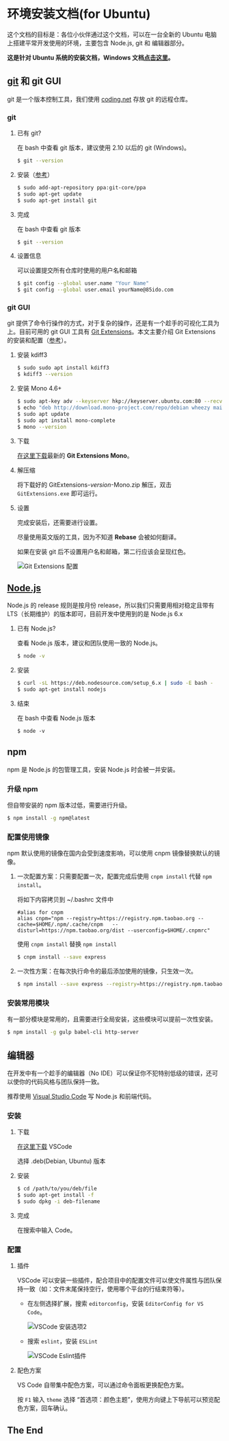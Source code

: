 # 环境安装文档(for Ubuntu)

这个文档的目标是：各位小伙伴通过这个文档，可以在一台全新的 Ubuntu 电脑上搭建平常开发使用的环境，主要包含 Node.js, git 和 编辑器部分。

**这是针对 Ubuntu 系统的安装文档，Windows 文档[点击这里](setup.md)。**

## [git](https://zh.wikipedia.org/wiki/Git) 和 git GUI

git 是一个版本控制工具，我们使用 [coding.net](https://coding.net) 存放 git 的远程仓库。

### git

1. 已有 git?

    在 bash 中查看 git 版本，建议使用 2.10 以后的 git (Windows)。

    ```bash
    $ git --version
    ```

1. 安装（[参考](http://stackoverflow.com/a/19109661)）

    ```bash
    $ sudo add-apt-repository ppa:git-core/ppa
    $ sudo apt-get update
    $ sudo apt-get install git
    ```

1. 完成

    在 bash 中查看 git 版本

    ```bash
    $ git --version
    ```

1. 设置信息

    可以设置提交所有仓库时使用的用户名和邮箱

    ```bash
    $ git config --global user.name "Your Name"
    $ git config --global user.email yourName@85ido.com
    ```

### git GUI

git 提供了命令行操作的方式，对于复杂的操作，还是有一个趁手的可视化工具为上。目前可用的 git GUI 工具有 [Git Extensions](https://gitextensions.github.io/)。本文主要介绍 Git Extensions 的安装和配置（[参考](https://github.com/gitextensions/gitextensions/wiki/Git-Extensions-on-Linux)）。

1. 安装 kdiff3

    ```bash
    $ sudo sudo apt install kdiff3
    $ kdiff3 --version
    ```

1. 安装 Mono 4.6+

    ```bash
    $ sudo apt-key adv --keyserver hkp://keyserver.ubuntu.com:80 --recv-keys 3FA7E0328081BFF6A14DA29AA6A19B38D3D831EF
    $ echo "deb http://download.mono-project.com/repo/debian wheezy main" | sudo tee /etc/apt/sources.list.d/mono-xamarin.list
    $ sudo apt update
    $ sudo apt install mono-complete
    $ mono --version
    ```

1. 下载

    [在这里下载](https://github.com/gitextensions/gitextensions/releases/latest)最新的 **Git Extensions Mono**。

1. 解压缩

    将下载好的 GitExtensions-*version*-Mono.zip 解压，双击 `GitExtensions.exe` 即可运行。

1. 设置

    完成安装后，还需要进行设置。

    尽量使用英文版的工具，因为不知道 **Rebase** 会被如何翻译。

    如果在安装 git 后不设置用户名和邮箱，第二行应该会呈现红色。

    ![Git Extensions 配置](images/setup/git_extensions-2.jpg)

## [Node.js](https://zh.wikipedia.org/wiki/Node.js)

Node.js 的 release 规则是按月份 release，所以我们只需要用相对稳定且带有 LTS（长期维护）的版本即可，目前开发中使用到的是 Node.js 6.x

1. 已有 Node.js?

    查看 Node.js 版本，建议和团队使用一致的 Node.js。

    ```bash
    $ node -v
    ```

1. 安装

    ```bash
    $ curl -sL https://deb.nodesource.com/setup_6.x | sudo -E bash -
    $ sudo apt-get install nodejs
    ```

1. 结束

    在 bash 中查看 Node.js 版本
    ```shell
    $ node -v
    ```

## npm

npm 是 Node.js 的包管理工具，安装 Node.js 时会被一并安装。

### 升级 npm

但自带安装的 npm 版本过低，需要进行升级。

```bash
$ npm install -g npm@latest
```

### 配置使用镜像

npm 默认使用的镜像在国内会受到速度影响，可以使用 cnpm 镜像替换默认的镜像。

1. 一次配置方案：只需要配置一次，配置完成后使用 `cnpm install` 代替 `npm install`。

    将如下内容拷贝到 ~/.bashrc 文件中

    ```
    #alias for cnpm
    alias cnpm="npm --registry=https://registry.npm.taobao.org --cache=$HOME/.npm/.cache/cnpm   --disturl=https://npm.taobao.org/dist --userconfig=$HOME/.cnpmrc"
    ```

    使用 `cnpm install` 替换 `npm install`

    ```bash
    $ cnpm install --save express
    ```

1. 一次性方案：在每次执行命令的最后添加使用的镜像，只生效一次。

    ```bash
    $ npm install --save express --registry=https://registry.npm.taobao.org
    ```

### 安装常用模块

有一部分模块是常用的，且需要进行全局安装，这些模块可以提前一次性安装。

```bash
$ npm install -g gulp babel-cli http-server
```

## 编辑器

在开发中有一个趁手的编辑器（No IDE）可以保证你不犯特别低级的错误，还可以使你的代码风格与团队保持一致。

推荐使用 [Visual Studio Code](https://code.visualstudio.com/) 写 Node.js 和前端代码。

### 安装

1. 下载

    [在这里下载](https://code.visualstudio.com/#alt-downloads) VSCode

    选择 .deb(Debian, Ubuntu) 版本

1. 安装

    ```bash
    $ cd /path/to/you/deb/file
    $ sudo apt-get install -f
    $ sudo dpkg -i deb-filename
    ```

1. 完成

    在搜索中输入 Code。

### 配置

1. 插件

    VSCode 可以安装一些插件，配合项目中的配置文件可以使文件属性与团队保持一致（如：文件末尾保持空行，使用哪个平台的行结束符等）。

    - 在左侧选择扩展，搜索 `editorconfig`，安装 `EditorConfig for VS Code`。

        ![VSCode 安装选项2](images/setup/vscode-2.jpg)
    
    - 搜索 `eslint`，安装 `ESLint`
    
        ![VSCode Eslint插件](images/setup/vscode-3.jpg)

1. 配色方案

    VS Code 自带集中配色方案，可以通过命令面板更换配色方案。

    按 `F1` 输入 `theme` 选择 “首选项：颜色主题”，使用方向键上下导航可以预览配色方案，回车确认。

## The End
